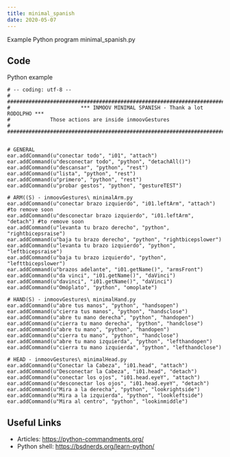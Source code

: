 ```yaml
---
title: minimal_spanish
date: 2020-05-07
---
```

Example Python program minimal_spanish.py


## Code

Python example

    # -- coding: utf-8 --
    # ##############################################################################
    #						*** INMOOV MINIMAL SPANISH - Thank a lot RODOLPHO ***
    # 			  Those actions are inside inmoovGestures
    # ##############################################################################
    
    
    # GENERAL
    ear.addCommand(u"conectar todo", "i01", "attach")
    ear.addCommand(u"desconectar todo", "python", "detachAll()")
    ear.addCommand(u"descansar", "python", "rest")
    ear.addCommand(u"lista", "python", "rest")
    ear.addCommand(u"primero", "python", "rest")
    ear.addCommand(u"probar gestos", "python", "gestureTEST")
    
    # ARM((S) - inmoovGestures\ minimalArm.py
    ear.addCommand(u"conectar brazo izquierdo", "i01.leftArm", "attach") #to remove soon
    ear.addCommand(u"desconectar brazo izquierdo", "i01.leftArm", "detach") #to remove soon
    ear.addCommand(u"levanta tu brazo derecho", "python", "rightbicepsraise")
    ear.addCommand(u"baja tu brazo derecho", "python", "rightbicepslower")
    ear.addCommand(u"levanta tu brazo izquierdo", "python", "leftbicepsraise")
    ear.addCommand(u"baja tu brazo izquierdo", "python", "lefttbicepslower")
    ear.addCommand(u"brazos adelante", "i01.getName()", "armsFront")
    ear.addCommand(u"da vinci", "i01.getName()", "daVinci")
    ear.addCommand(u"davinci", "i01.getName()", "daVinci")
    ear.addCommand(u"Omóplato", "python", "omoplate")
    
    # HAND(S) - inmoovGestures\ minimalHand.py
    ear.addCommand(u"abre tus manos", "python", "handsopen")
    ear.addCommand(u"cierra tus manos", "python", "handsclose")
    ear.addCommand(u"abre tu mano derecha", "python", "handopen")
    ear.addCommand(u"cierra tu mano derecha", "python", "handclose")
    ear.addCommand(u"abre tu mano", "python", "handopen")
    ear.addCommand(u"cierra tu mano", "python", "handclose")
    ear.addCommand(u"abre tu mano izquierda", "python", "lefthandopen")
    ear.addCommand(u"cierra tu mano izquierda", "python", "lefthandclose")
    
    # HEAD - inmoovGestures\ minimalHead.py
    ear.addCommand(u"Conectar la Cabeza", "i01.head", "attach")
    ear.addCommand(u"Desconectar la Cabeza", "i01.head", "detach")
    ear.addCommand(u"conectar los ojos", "i01.head.eyeY", "attach")
    ear.addCommand(u"desconectar los ojos", "i01.head.eyeY", "detach")
    ear.addCommand(u"Mira a la derecha", "python", "lookrightside")
    ear.addCommand(u"Mira a la izquierda", "python", "lookleftside")
    ear.addCommand(u"Mira al centro", "python", "lookinmiddle")

## Useful Links

- Articles: https://python-commandments.org/
- Python shell: https://bsdnerds.org/learn-python/
